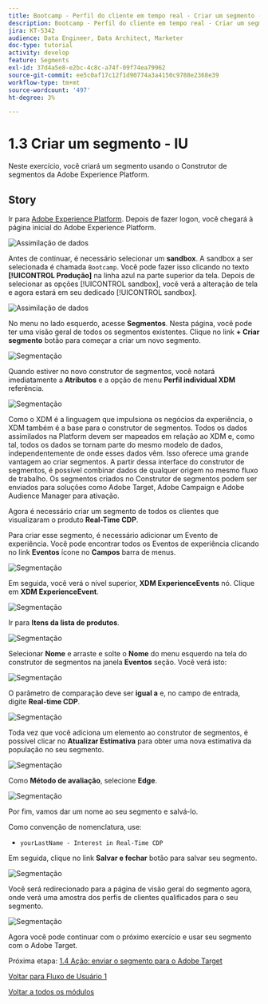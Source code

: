 ```yaml
---
title: Bootcamp - Perfil do cliente em tempo real - Criar um segmento - Interface do usuário
description: Bootcamp - Perfil do cliente em tempo real - Criar um segmento - Interface do usuário
jira: KT-5342
audience: Data Engineer, Data Architect, Marketer
doc-type: tutorial
activity: develop
feature: Segments
exl-id: 37d4a5e8-e2bc-4c8c-a74f-09f74ea79962
source-git-commit: ee5c0af17c12f1d90774a3a4150c9788e2368e39
workflow-type: tm+mt
source-wordcount: '497'
ht-degree: 3%

---
```


# 1.3 Criar um segmento - IU

Neste exercício, você criará um segmento usando o Construtor de segmentos da Adobe Experience Platform.

## Story

Ir para [Adobe Experience Platform](https://experience.adobe.com/platform). Depois de fazer logon, você chegará à página inicial do Adobe Experience Platform.

![Assimilação de dados](./images/home.png)

Antes de continuar, é necessário selecionar um **sandbox**. A sandbox a ser selecionada é chamada ``Bootcamp``. Você pode fazer isso clicando no texto **[!UICONTROL Produção]** na linha azul na parte superior da tela. Depois de selecionar as opções [!UICONTROL sandbox], você verá a alteração de tela e agora estará em seu dedicado [!UICONTROL sandbox].

![Assimilação de dados](./images/sb1.png)

No menu no lado esquerdo, acesse **Segmentos**. Nesta página, você pode ter uma visão geral de todos os segmentos existentes. Clique no link **+ Criar segmento** botão para começar a criar um novo segmento.

![Segmentação](./images/menuseg.png)

Quando estiver no novo construtor de segmentos, você notará imediatamente a **Atributos** e a opção de menu **Perfil individual XDM** referência.

![Segmentação](./images/segmentationui.png)

Como o XDM é a linguagem que impulsiona os negócios da experiência, o XDM também é a base para o construtor de segmentos. Todos os dados assimilados na Platform devem ser mapeados em relação ao XDM e, como tal, todos os dados se tornam parte do mesmo modelo de dados, independentemente de onde esses dados vêm. Isso oferece uma grande vantagem ao criar segmentos. A partir dessa interface do construtor de segmentos, é possível combinar dados de qualquer origem no mesmo fluxo de trabalho. Os segmentos criados no Construtor de segmentos podem ser enviados para soluções como Adobe Target, Adobe Campaign e Adobe Audience Manager para ativação.

Agora é necessário criar um segmento de todos os clientes que visualizaram o produto **Real-Time CDP**.

Para criar esse segmento, é necessário adicionar um Evento de experiência. Você pode encontrar todos os Eventos de experiência clicando no link **Eventos** ícone no **Campos** barra de menus.

![Segmentação](./images/findee.png)

Em seguida, você verá o nível superior, **XDM ExperienceEvents** nó. Clique em **XDM ExperienceEvent**.

![Segmentação](./images/see.png)

Ir para **Itens da lista de produtos**.

![Segmentação](./images/plitems.png)

Selecionar **Nome** e arraste e solte o **Nome** do menu esquerdo na tela do construtor de segmentos na janela **Eventos** seção. Você verá isto:

![Segmentação](./images/eewebpdtlname.png)

O parâmetro de comparação deve ser **igual a** e, no campo de entrada, digite **Real-time CDP**.

![Segmentação](./images/pv.png)

Toda vez que você adiciona um elemento ao construtor de segmentos, é possível clicar no **Atualizar Estimativa** para obter uma nova estimativa da população no seu segmento.

![Segmentação](./images/refreshest.png)

Como **Método de avaliação**, selecione **Edge**.

![Segmentação](./images/evedge.png)

Por fim, vamos dar um nome ao seu segmento e salvá-lo.

Como convenção de nomenclatura, use:

- `yourLastName - Interest in Real-Time CDP`

Em seguida, clique no link **Salvar e fechar** botão para salvar seu segmento.

![Segmentação](./images/segmentname.png)

Você será redirecionado para a página de visão geral do segmento agora, onde verá uma amostra dos perfis de clientes qualificados para o seu segmento.

![Segmentação](./images/savedsegment.png)

Agora você pode continuar com o próximo exercício e usar seu segmento com o Adobe Target.

Próxima etapa: [1.4 Ação: enviar o segmento para o Adobe Target](./ex4.md)

[Voltar para Fluxo de Usuário 1](./uc1.md)

[Voltar a todos os módulos](../../overview.md)
